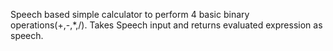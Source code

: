 Speech based simple calculator to perform 4 basic binary operations(+,-,*,/). Takes Speech input and returns evaluated expression as speech.
